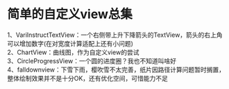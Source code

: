 # 简单的自定义view总集

1、VariInstructTextView：一个右侧带上升下降箭头的TextView，箭头的右上角可以增加数字(在对宽度计算适配上还有小问题)<br>
2、ChartView：曲线图，作为自定义view的尝试<br>
3、CircleProgressView：一个圆的进度圈？我也不知道叫啥好<br>
4、falldownview：下雪下雨，樱吹雪不太完善，纸片因路径计算问题暂时搁置，整体绘制效果并不是十分OK，还有优化空间，可惜能力不足<br>
